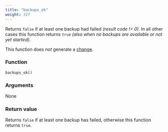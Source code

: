 ```yaml
---
title: "backups_ok"
weight: 327
---
```


Returns `false` if at least one backup had failed _(result code != 0)_.
In all other cases this function returns `true` _(also when no backups are available or not yet started)_.

This function does *not* generate a [change](../../overview/changes).

### Function

`backups_ok()`

### Arguments

None

### Return value

Returns `false` if at least one backup has failed, otherwise this function returns `true`.
